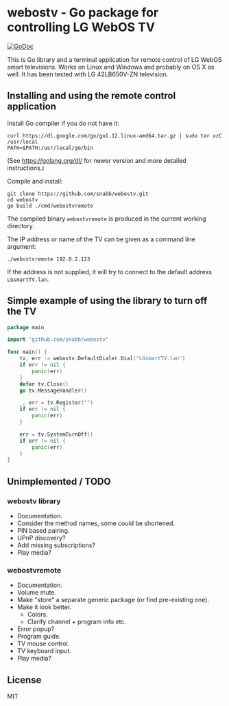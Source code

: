 webostv - Go package for controlling LG WebOS TV
================================================

[![GoDoc](https://godoc.org/github.com/snabb/webostv?status.svg)](https://godoc.org/github.com/snabb/webostv)

This is Go library and a terminal application for remote control of
LG WebOS smart televisions. Works on Linux and Windows and probably
on OS X as well. It has been tested with LG 42LB650V-ZN television.


Installing and using the remote control application
---------------------------------------------------

Install Go compiler if you do not have it:
```
curl https://dl.google.com/go/go1.12.linux-amd64.tar.gz | sudo tar xzC /usr/local
PATH=$PATH:/usr/local/go/bin
```
(See https://golang.org/dl/ for newer version and more detailed
instructions.)

Compile and install:
```
git clone https://github.com/snabb/webostv.git
cd webostv
go build ./cmd/webostvremote
```
The compiled binary `webostvremote` is produced in the current working
directory.

The IP address or name of the TV can be given as a command line argument:
```
./webostvremote 192.0.2.123
```
If the address is not supplied, it will try to connect to the default
address `LGsmartTV.lan`.


Simple example of using the library to turn off the TV
------------------------------------------------------

```Go
package main

import "github.com/snabb/webostv"

func main() {
	tv, err := webostv.DefaultDialer.Dial("LGsmartTV.lan")
	if err != nil {
		panic(err)
	}
	defer tv.Close()
	go tv.MessageHandler()

	_, err = tv.Register("")
	if err != nil {
		panic(err)
	}

	err = tv.SystemTurnOff()
	if err != nil {
		panic(err)
	}
}
```

Unimplemented / TODO
--------------------

### webostv library

- Documentation.
- Consider the method names, some could be shortened.
- PIN based pairing.
- UPnP discovery?
- Add missing subscriptions?
- Play media? 

### webostvremote 

- Documentation.
- Volume mute.
- Make "store" a separate generic package (or find pre-existing one).
- Make it look better.
  * Colors.
  * Clarify channel + program info etc.
- Error popup?
- Program guide.
- TV mouse control.
- TV keyboard input.
- Play media?


License
-------

MIT
